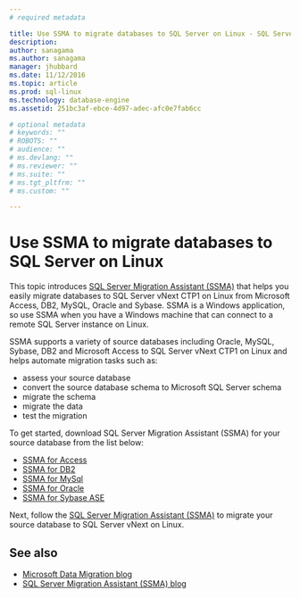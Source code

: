 ```yaml
---
# required metadata

title: Use SSMA to migrate databases to SQL Server on Linux - SQL Server vNext CTP1 | Microsoft Docs
description: 
author: sanagama 
ms.author: sanagama 
manager: jhubbard
ms.date: 11/12/2016
ms.topic: article
ms.prod: sql-linux
ms.technology: database-engine
ms.assetid: 251bc3af-ebce-4d97-adec-afc0e7fab6cc

# optional metadata
# keywords: ""
# ROBOTS: ""
# audience: ""
# ms.devlang: ""
# ms.reviewer: ""
# ms.suite: ""
# ms.tgt_pltfrm: ""
# ms.custom: ""

---
```

# Use SSMA to migrate databases to SQL Server on Linux

This topic introduces [SQL Server Migration Assistant (SSMA)](https://msdn.microsoft.com/en-us/library/mt613434.aspx) that helps you easily migrate databases to SQL Server vNext CTP1 on Linux from Microsoft Access, DB2, MySQL, Oracle and Sybase. SSMA is a Windows application, so use SSMA when you have a Windows machine that can connect to a remote SQL Server instance on Linux. 

SSMA supports a variety of source databases including Oracle, MySQL, Sybase, DB2 and Microsoft Access to SQL Server vNext CTP1 on Linux and helps automate migration tasks such as:
- assess your source database
- convert the source database schema to Microsoft SQL Server schema
- migrate the schema
- migrate the data
- test the migration

To get started, download SQL Server Migration Assistant (SSMA) for your source database from the list below:
- [SSMA for Access](http://aka.ms/ssmaforaccess)
- [SSMA for DB2](http://aka.ms/ssmafordb2)
- [SSMA for MySql](http://aka.ms/ssmaformysql) 
- [SSMA for Oracle](http://aka.ms/ssmafororacle)
- [SSMA for Sybase ASE](http://aka.ms/ssmaforsybase) 

Next, follow the [SQL Server Migration Assistant (SSMA)](https://msdn.microsoft.com/en-us/library/mt613434.aspx) to migrate your source database to SQL Server vNext on Linux.

## See also
- [Microsoft Data Migration blog](https://blogs.msdn.microsoft.com/datamigration)
- [SQL Server Migration Assistant (SSMA) blog](https://blogs.msdn.microsoft.com/ssma/)

